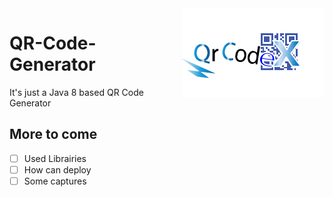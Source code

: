 <img align="right" src="src\qrcodex\res\img\qrcodeX.png">

# QR-Code-Generator

It's just a Java 8 based QR Code Generator

## More to come
- [ ] Used Librairies
- [ ] How can deploy
- [ ] Some captures
